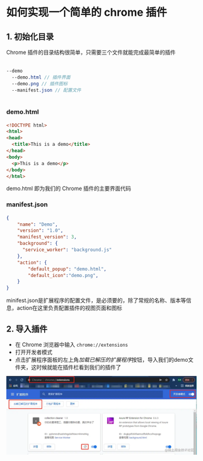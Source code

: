 # 如何实现一个简单的 chrome 插件

## 1. 初始化目录

Chrome  插件的目录结构很简单，只需要三个文件就能完成最简单的插件

```scss

--demo
  --demo.html // 插件界面
  --demo.png // 插件图标
  --manifest.json // 配置文件
  
```

### demo.html

```html
<!DOCTYPE html>
<html>
<head>
  <title>This is a demo</title>
</head>
<body>
  <p>This is a demo</p>
</body>
</html>
```

demo.html 即为我们的 Chrome 插件的主要界面代码

### manifest.json

```json
{
    "name": "Demo",
    "version": "1.0",
    "manifest_version": 3,
    "background": {
      "service_worker": "background.js"
    },
    "action": {
        "default_popup": "demo.html",
        "default_icon":"demo.png",
    }
}
```
minifest.json是扩展程序的配置文件，是必须要的，除了常规的名称、版本等信息，action在这里负责配置插件的视图页面和图标

## 2. 导入插件

- 在 Chrome 浏览器中输入 `chrome://extensions`
- 打开开发者模式
- 点击扩展程序面板的左上角*加载已解压的扩展程序*按钮，导入我们的demo文件夹，这时候就能在插件栏看到我们的插件了


![image](./images/demo.webp)
